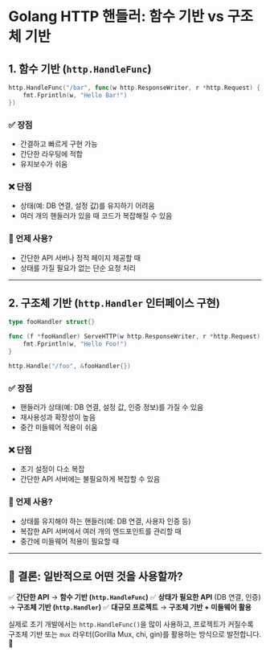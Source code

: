 # Golang HTTP 핸들러: 함수 기반 vs 구조체 기반

## 1. 함수 기반 (`http.HandleFunc`)

```go
http.HandleFunc("/bar", func(w http.ResponseWriter, r *http.Request) {
	fmt.Fprintln(w, "Hello Bar!")
})
```

### ✅ 장점
- 간결하고 빠르게 구현 가능
- 간단한 라우팅에 적합
- 유지보수가 쉬움

### ❌ 단점
- 상태(예: DB 연결, 설정 값)를 유지하기 어려움
- 여러 개의 핸들러가 있을 때 코드가 복잡해질 수 있음

### 📌 언제 사용?
- 간단한 API 서버나 정적 페이지 제공할 때
- 상태를 가질 필요가 없는 단순 요청 처리

---

## 2. 구조체 기반 (`http.Handler` 인터페이스 구현)

```go
type fooHandler struct{}

func (f *fooHandler) ServeHTTP(w http.ResponseWriter, r *http.Request) {
	fmt.Fprintln(w, "Hello Foo!")
}

http.Handle("/foo", &fooHandler{})
```

### ✅ 장점
- 핸들러가 상태(예: DB 연결, 설정 값, 인증 정보)를 가질 수 있음
- 재사용성과 확장성이 높음
- 중간 미들웨어 적용이 쉬움

### ❌ 단점
- 초기 설정이 다소 복잡
- 간단한 API 서버에는 불필요하게 복잡할 수 있음

### 📌 언제 사용?
- 상태를 유지해야 하는 핸들러(예: DB 연결, 사용자 인증 등)
- 복잡한 API 서버에서 여러 개의 엔드포인트를 관리할 때
- 중간에 미들웨어 적용이 필요할 때

---

## 🎯 결론: 일반적으로 어떤 것을 사용할까?
✅ **간단한 API** → **함수 기반 (`http.HandleFunc`)**
✅ **상태가 필요한 API** (DB 연결, 인증) → **구조체 기반 (`http.Handler`)**
✅ **대규모 프로젝트** → **구조체 기반 + 미들웨어 활용**

실제로 초기 개발에서는 `http.HandleFunc()`을 많이 사용하고, 프로젝트가 커질수록 구조체 기반 또는 `mux` 라우터(Gorilla Mux, chi, gin)를 활용하는 방식으로 발전합니다. 🚀

